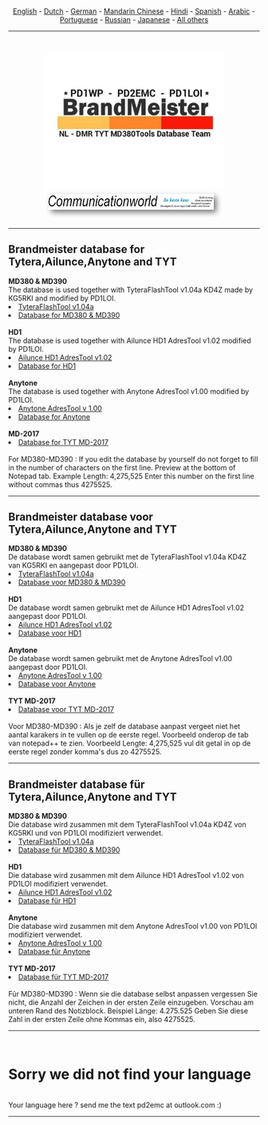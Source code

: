 <br>
<p align="center">
<a href="#english">English</a> - 
<a href="#dutch">Dutch</a> - 
<a href="#german">German</a> -
<a href="#helpus">Mandarin Chinese</a> -
<a href="#helpus">Hindi</a> -
<a href="#helpus">Spanish</a> -
<a href="#helpus">Arabic</a> -
<a href="#helpus">Portuguese</a> -
<a href="#helpus">Russian</a> -
<a href="#helpus">Japanese</a> -
<a href="#helpus">All others</a>
<br>
<hr>
<br>
<p align="center">
<img src="img/BM-Logo.jpg" width="360">
<a href="https://www.communicationworld.nl" target="_blank"><img src="img/logo-comworld.jpg" width="360"></a>
<br>
</p>
<hr>
<h2 id="english">Brandmeister database for Tytera,Ailunce,Anytone and TYT
</h2>
<b>MD380 & MD390</b>
<br>
The database is used together with TyteraFlashTool v1.04a KD4Z made by KG5RKI and modified by PD1LOI. 
<li>
<a href="https://github.com/BM-Database/database-tools/raw/master/TyteraFlashToolv1.04a-KD4Z.zip">TyteraFlashTool v1.04a</a>
</li><li>
<a href="https://raw.githubusercontent.com/BM-Database/database/master/user.bin">Database for MD380 & MD390</a>
</li>
<br>
<b>HD1</b>
<br>
The database is used together with Ailunce HD1 AdresTool v1.02 modified by PD1LOI.
<li>
<a href="https://github.com/BM-Database/database-tools/raw/master/Ailunce%20HD1-AdresTool-v%201.02.rar">Ailunce HD1 AdresTool v1.02</a>
</li><li>
<a href="https://raw.githubusercontent.com/BM-Database/database/master/userhd.csv">Database for HD1</a>
</li>
<br>
<b>Anytone</b>
<br>
The database is used together with Anytone AdresTool v1.00 modified by PD1LOI.
<li>
<a href="https://github.com/BM-Database/database-tools/raw/master/Anytone%20AdresTool%20v%201.00.rar">Anytone AdresTool v 1.00</a>
</li><li>
<a href="https://raw.githubusercontent.com/BM-Database/database/master/userat.csv">Database for Anytone</a>
</li>
<br>
<b>MD-2017</b>
<br>
<li>
<a href="https://raw.githubusercontent.com/BM-Database/database/master/usermd2017.csv">Database for TYT MD-2017</a>
</li>
<br>
For MD380-MD390 : If you edit the database by yourself do not forget to fill in the number of characters on the first line. Preview at the bottom of Notepad tab. Example Length: 4,275,525 Enter this number on the first line without commas thus 4275525.
<hr>
<h2 id="dutch">Brandmeister database voor Tytera,Ailunce,Anytone and TYT
</h2>
<b>MD380 & MD390</b>
<br>
De database wordt samen gebruikt met de TyteraFlashTool v1.04a KD4Z van KG5RKI en aangepast door PD1LOI.
<li>
<a href="https://github.com/BM-Database/database-tools/raw/master/TyteraFlashToolv1.04a-KD4Z.zip">TyteraFlashTool v1.04a</a>
</li><li>
<a href="https://raw.githubusercontent.com/BM-Database/database/master/user.bin">Database voor MD380 & MD390</a>
</li>
<br>
<b>HD1</b>
<br>
De database wordt samen gebruikt met de Ailunce HD1 AdresTool v1.02 aangepast door PD1LOI.
<li>
<a href="https://github.com/BM-Database/database-tools/raw/master/Ailunce%20HD1-AdresTool-v%201.02.rar">Ailunce HD1 AdresTool v1.02</a>
</li><li>
<a href="https://raw.githubusercontent.com/BM-Database/database/master/userhd.csv">Database voor HD1</a>
</li>
<br>
<b>Anytone</b>
<br>
De database wordt samen gebruikt met de Anytone AdresTool v1.00 aangepast door PD1LOI.
<li>
<a href="https://github.com/BM-Database/database-tools/raw/master/Anytone%20AdresTool%20v%201.00.rar">Anytone AdresTool v 1.00</a>
</li><li>
<a href="https://raw.githubusercontent.com/BM-Database/database/master/userat.csv">Database voor Anytone</a>
</li>
<br>
<b>TYT MD-2017</b>
<br>
<li>
<a href="https://raw.githubusercontent.com/BM-Database/database/master/usermd2017.csv">Database voor TYT MD-2017</a>
</li>
<br>
Voor MD380-MD390 : Als je zelf de database aanpast vergeet niet het aantal karakers in te vullen op de eerste regel. Voorbeeld onderop de tab van notepad++ te zien. Voorbeeld Lengte: 4,275,525 vul dit getal in op de eerste regel zonder komma's dus zo 4275525.
<hr>
<h2 id="german">Brandmeister database für Tytera,Ailunce,Anytone and TYT
</h2>
<b>MD380 & MD390</b>
<br>
Die database wird zusammen mit dem TyteraFlashTool v1.04a KD4Z von KG5RKI und von PD1LOI modifiziert verwendet.
<li>
<a href="https://github.com/BM-Database/database-tools/raw/master/TyteraFlashToolv1.04a-KD4Z.zip">TyteraFlashTool v1.04a</a>
</li><li>
<a href="https://raw.githubusercontent.com/BM-Database/database/master/user.bin">Database für MD380 & MD390</a>
</li>
<br>
<b>HD1</b>
<br>
Die database wird zusammen mit dem Ailunce HD1 AdresTool v1.02 von PD1LOI modifiziert verwendet.
<li>
<a href="https://github.com/BM-Database/database-tools/raw/master/Ailunce%20HD1-AdresTool-v%201.02.rar">Ailunce HD1 AdresTool v1.02</a>
</li><li>
<a href="https://raw.githubusercontent.com/BM-Database/database/master/userhd.csv">Database für HD1</a>
</li>
<br>
<b>Anytone</b>
<br>
Die database wird zusammen mit dem Anytone AdresTool v1.00 von PD1LOI modifiziert verwendet.
<li>
<a href="https://github.com/BM-Database/database-tools/raw/master/Anytone%20AdresTool%20v%201.00.rar">Anytone AdresTool v 1.00</a>
</li><li>
<a href="https://raw.githubusercontent.com/BM-Database/database/master/userat.csv">Database für Anytone</a>
</li>
<br>
<b>TYT MD-2017</b>
<br>
<li>
<a href="https://raw.githubusercontent.com/BM-Database/database/master/usermd2017.csv">Database für TYT MD-2017</a>
</li>
<br>
Fũr MD380-MD390 : Wenn sie die database selbst anpassen vergessen Sie nicht, die Anzahl der Zeichen in der ersten Zeile einzugeben. Vorschau am unteren Rand des Notizblock. Beispiel Länge: 4.275.525 Geben Sie diese Zahl in der ersten Zeile ohne Kommas ein, also 4275525.
<hr>
<br>
<h1 id="helpus">Sorry we did not find your language</h1>
<br>
Your language here ? send me the text pd2emc at outlook.com :)
<hr>
